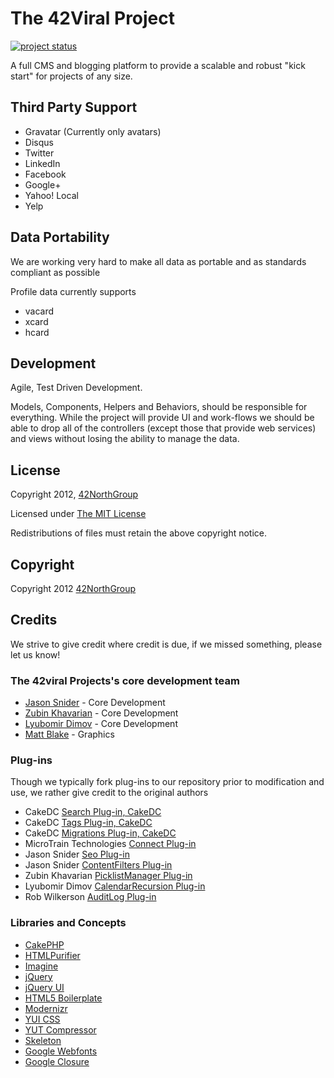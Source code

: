 # The 42Viral Project

[![project status](http://stillmaintained.com/microtrain/42Viral.png)](http://stillmaintained.com/microtrain/42Viral)

A full CMS and blogging platform to provide a scalable and robust "kick start" for projects of any size.

## Third Party Support

* Gravatar (Currently only avatars)
* Disqus
* Twitter
* LinkedIn
* Facebook
* Google+
* Yahoo! Local
* Yelp

## Data Portability

We are working very hard to make all data as portable and as standards compliant as possible

Profile data currently supports

* vacard
* xcard
* hcard

## Development

Agile, Test Driven Development.

Models, Components, Helpers and Behaviors, should be responsible for everything. While the project will provide UI and
work-flows we should be able to drop all of the controllers (except those that provide web services) and views without
losing the ability to manage the data.


## License

Copyright 2012, [42NorthGroup](https://42northgroup.com)

Licensed under [The MIT License](http://www.opensource.org/licenses/mit-license.php)

Redistributions of files must retain the above copyright notice.

## Copyright

Copyright 2012 [42NorthGroup](https://42northgroup.com)


## Credits

We strive to give credit where credit is due, if we missed something, please let us know!

### The 42viral Projects's core development team

* [Jason Snider](https://github.com/jasonsnider) - Core Development
* [Zubin Khavarian](https://github.com/zubinkhavarian) - Core Development
* [Lyubomir Dimov](https://github.com/ldimov) - Core Development
* [Matt Blake](https://github.com/Mblake79) - Graphics

### Plug-ins

Though we typically fork plug-ins to our repository prior to modification and use, we rather give credit to the original
authors

* CakeDC [Search Plug-in, CakeDC](https://github.com/cakedc/search)
* CakeDC [Tags Plug-in, CakeDC](https://github.com/cakedc/tags)
* CakeDC [Migrations Plug-in, CakeDC](https://github.com/cakedc/migrations)
* MicroTrain Technologies [Connect Plug-in](https://github.com/42northgroup/CakePHP-Connect-Plugin)
* Jason Snider [Seo Plug-in](https://github.com/jasonsnider/CakePHP-Seo-Plugin)
* Jason Snider [ContentFilters Plug-in](https://github.com/jasonsnider/CakePHP-ContentFilters-Plugin)
* Zubin Khavarian [PicklistManager Plug-in](https://github.com/zubinkhavarian/CakePHP-PicklistManager-Plugin)
* Lyubomir Dimov [CalendarRecursion Plug-in](https://github.com/ldimov/CakePHP-CalendarRecursion-Plugin)
* Rob Wilkerson [AuditLog Plug-in](https://github.com/robwilkerson/CakePHP-Audit-Log-Plugin)

### Libraries and Concepts

* [CakePHP](http://cakephp.org/)
* [HTMLPurifier](http://htmlpurifier.org/)
* [Imagine](https://github.com/avalanche123/Imagine/)
* [jQuery](http://jquery.com/)
* [jQuery UI](http://jqueryui.com/)
* [HTML5 Boilerplate](http://html5boilerplate.com/)
* [Modernizr](http://www.modernizr.com/)
* [YUI CSS](http://yuilibrary.com/yui/css/)
* [YUT Compressor](http://developer.yahoo.com/yui/compressor/)
* [Skeleton](http://www.getskeleton.com/)
* [Google Webfonts](http://www.google.com/webfonts/)
* [Google Closure](https://developers.google.com/closure/)